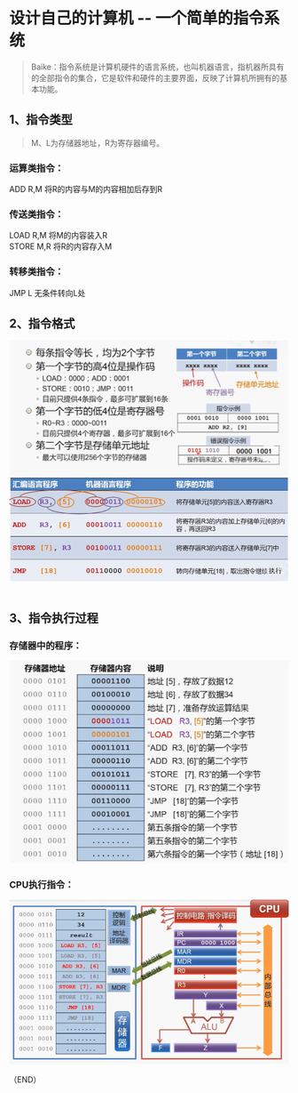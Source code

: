 # 设计自己的计算机 -- 一个简单的指令系统      

> Baike：指令系统是计算机硬件的语言系统，也叫机器语言，指机器所具有的全部指令的集合，它是软件和硬件的主要界面，反映了计算机所拥有的基本功能。    

<bt />

## 1、指令类型    

> M、L为存储器地址，R为寄存器编号。    

### 运算类指令：    
ADD R,M     将R的内容与M的内容相加后存到R    

### 传送类指令：    
LOAD R,M        将M的内容装入R    
STORE M,R       将R的内容存入M    

### 转移类指令：    
JMP L       无条件转向L处    


<bt />
<bt />

## 2、指令格式    

<img src="Images/InstructionCustomFormat.png">
<img src="Images/InstructionCorresponding.png">


<br />
<br />

## 3、指令执行过程        

### 存储器中的程序：    

<img src="Images/InstructionInMemory.png">  

### CPU执行指令：    

<img src="Images/InstructionExecute.png">  




（END）    